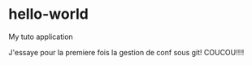 # hello-world
My tuto application

J'essaye pour la premiere fois la gestion de conf sous git!
COUCOU!!!!
